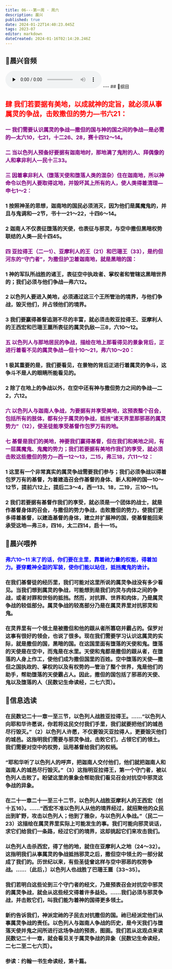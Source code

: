 ```yaml
---
title: 06---第一周 · 周六
description: 晨兴
published: true
date: 2024-01-22T14:40:23.045Z
tags: 2023-07
editor: markdown
dateCreated: 2024-01-16T02:14:20.246Z
---
```


## 🎵晨兴音频
<audio id="audio" controls="" preload="none">
      <source id="mp3" src="/2023-07/week1/week1day6.mp3">
</audio>
---
## 📖纲目

## <font color=red>肆 我们若要据有美地，以成就神的定旨，就必须从事属灵的争战，击败撒但的势力—书六21：</font>

### <font color=purple>一 我们需要认识属灵的争战—撒但的国与神的国之间的争战—是必需的—太六10，七21，十二26、28，赛十四12～14。</font>

### <font color=purple>二 当以色列人预备好要据有迦南地时，那地满了鬼附的人、拜偶像的人和拿非利人—民十三33。</font>

### <font color=purple>三 因着拿非利人（堕落天使和堕落人类的混杂）住在迦南地，所以神命令以色列人要取得这地，并毁坏其上所有的人，使人类得着清理—申七1～2：</font>

### 1 按照神圣的思想，迦南地的国民必须消灭，因为他们是属魔鬼的，并且与鬼调和—2节，书十一21～22，十四6～14。

### 2 迦南人不仅表征堕落的天使，也表征与邪灵，与空中撒但黑暗权势联结的人类—民十四45。

### <font color=purple>四 亚拉得王（二一1）、亚摩利人的王（21）和巴珊王（33），是约但河东的“守门者”，为撒但护卫着迦南地，就是黑暗的国：</font>

### 1 神的军队所战胜的诸王，表征空中执政者、掌权者和管辖这黑暗世界的；我们必须与他们争战—弗六12。

### 2 以色列人要进入美地，必须通过这三个王所管治的境界，与他们争战，毁灭他们，并占领他们的境界。

### 3 我们要赢得基督追测不尽的丰富，就必须击败亚拉得王、亚摩利人的王西宏和巴珊王噩所表征的属灵仇敌—三8，六10～12。

### <font color=purple>五 以色列人与那地居民的争战，描绘在地上那看得见的景象背后，正进行着看不见的属灵争战—但十10～21，弗六10～20：</font>

### 1 极其重要的是，我们要看见，在景物的背后正进行着属灵的争斗，这争斗不是人的眼睛所能看见的。

### 2 除了在地上的争战以外，在空中还有神与撒但势力之间的争战—二2，六12。

### <font color=purple>六 以色列人与迦南人争战，为要据有并享受美地，这预表整个召会，包括所有的肢体，都有分于属灵的争战，抵挡“诸天界里那邪恶的属灵势力”（12），使圣徒能享受基督作包罗万有的地。</font>

### <font color=purple>七 基督是我们的美地，神要我们赢得基督，但在我们和美地之间，有一层属魔鬼、鬼魔的势力；我们若要据有美地作我们的享受，就必须击败这些撒但的势力—西一12～13，二15，弗三18，六11～12：</font>

### 1 这里有一个非常真实的属灵争战需要我们参与；我们必须争战以得着包罗万有的基督，为着建造召会作基督的身体、新人和神的国—10～12节，提前六12上，提后二3～4，西一13、18，二19，三10～11。

### 2 我们若要据有基督作我们的享受，就必须是一个团体的战士，就是作基督身体的召会，与撒但的势力争战，击败撒但的势力，使我们更多得着基督，以建造基督的身体，建立并扩展神的国，使基督能回来承受这地—弗三8，四16，太二四14，启十—15。

## 📖晨兴喂养

### <font color=blue>弗六10~11	末了的话，你们要在主里，靠着祂力量的权能，得着加力。要穿戴神全副的军装，使你们能以站住，抵挡魔鬼的诡计。</font>

### 在我们基督徒的经历里，我们可能对这里所说的属灵争战没有多少看见。当我们想到属灵的争战，可能想到是我们的灵与肉体之间的争战，或者对罪和世俗的抵挡。然而，对抗罪、世界和肉体，乃是属灵争战的较低部分。属灵争战的较高部分乃是在属灵界里对抗邪灵和鬼。

### 在灵界里有一个领土是被撒但和他的跟从者所篡窃并霸占的。保罗对这事有很好的领会，也说了很多。现在我们需要学习认识这属灵的实际，就是撒但的国，黑暗的国。在这国里面有堕落的天使和鬼。堕落的天使是在空中，而鬼是在水里。天使和鬼都是撒但的跟从者，在堕落的人身上作工，使他们成为撒但国里的百姓。空中堕落的天使—撒但之国执政的、掌权的以及有权势的—管治了整个世界，鬼是他们的助手，帮助堕落的天使霸占人。因此，撒但的国包括了邪恶的天使、鬼以及堕落的人（民数记生命读经，二七六页）。

## 📖信息选读

### 在民数记二十一章一至三节，以色列人战胜亚拉得王。……“以色列人向耶和华许愿说，你若将这民交付我们手里，我们就要把他们的城邑尽行毁灭。”（2）以色列人许愿，不仅要毁灭亚拉得人，更要毁灭他们的城邑。这指明我们需要与邪灵争战，击败它们，占领它们的领土。我们需要对空中的权势，运用基督给我们的权柄。

### “耶和华听了以色列人的呼声，把迦南人交付他们，他们就把迦南人和迦南人的城邑尽行毁灭。”（3）这指明亚拉得王，第一个守门者，被以色列人击败了。盼望这里的景象会帮助我们看见召会对抗空中邪灵这争战的异象。

### 在二十一章二十一至三十二节，以色列人战胜亚摩利人的王西宏（创十五16）。……“西宏不准以色列人从他的境界经过，就招聚他的众民出到旷野，攻击以色列人；他到了雅杂，与以色列人争战。”（民二一23）这描绘在属灵界里实际上可能发生的事。我们可能向邪灵说话，求它们给我们一条路，经过它们的境界，这却挑起它们来攻击我们。

### 以色列人击杀西宏，得了他的地，就住在亚摩利人之地（24～32）。这指明我们从事属灵的争战抵挡邪灵之后，撒但空中领土的一部分就成了我们的。历世纪以来，有些圣徒曾这样与空中邪恶的权势争战。……〔此后，〕以色列人也战胜了巴珊王噩〔33~35〕。

### 我们若明白这些论到三个守门者的经文，乃是预表召会对抗空中邪灵的属灵争战，就会从这些经文得着许多益处。……我们必须与邪灵争战，并击败它们，叫我们能为着神的国得更多领土。

### 新约告诉我们，神派定祂的子民去对抗撒但的国。祂已经派定他们从事属灵争战的责任。以色列人与迦南人争战的历史，是今天我们与堕落天使并鬼之间所进行这场争战的预表，图画。我们若从这观点来读民数记二十一章，就会看见关于属灵争战的异象（民数记生命读经，二七二至二七六页）。

### 参读：约翰一书生命读经，第十篇。

<!-- Google tag (gtag.js) -->

<script async src="https://www.googletagmanager.com/gtag/js?id=G-1P8709Z16T"></script>

<script>


 window.dataLayer = window.dataLayer || [];

 function gtag(){dataLayer.push(arguments);}

 gtag('js', new Date());



 gtag('config', 'G-1P8709Z16T');

</script>